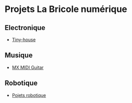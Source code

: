 # Projets La Bricole numérique

## Electronique

 * [Tiny-house](https://github.com/labricolenumerique/tiny-house)


## Musique

 * [MX MIDI Guitar](https://github.com/labricolenumerique/MX_MIDI_Guitar)

## Robotique

 * [Pojets robotique](https://github.com/labricolenumerique/robotique)
